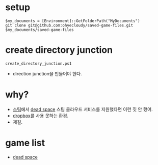 # setup
    $my_documents = [Environment]::GetFolderPath("MyDocuments")
    git clone git@github.com:ohyecloudy/saved-game-files.git $my_documents/saved-game-files

# create directory junction
    create_directory_junction.ps1

* direction junction을 만들어야 한다.

# why?
* [스팀](http://store.steampowered.com/)에서 [dead space](http://store.steampowered.com/app/17470/) 스팀 클라우드 서비스를 지원했다면 이런 짓 안 했어.
* [dropbox](http://www.dropbox.com/)를 사용 못하는 환경.
* 제길.

# game list
* [dead space](http://store.steampowered.com/app/17470/)
